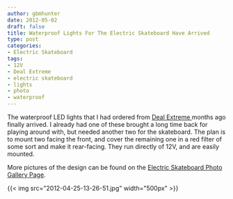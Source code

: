 ```yaml
---
author: gbmhunter
date: 2012-05-02
draft: false
title: Waterproof Lights For The Electric Skateboard Have Arrived
type: post
categories:
- Electric Skateboard
tags:
- 12V
- Deal Extreme
- electric skateboard
- lights
- photo
- waterproof
---
```


The waterproof LED lights that I had ordered from [Deal Extreme ](http://www.dealextreme.com/)months ago finally arrived. I already had one of these brought a long time back for playing around with, but needed another two for the skateboard. The plan is to mount two facing the front, and cover the remaining one in a red filter of some sort and make it rear-facing. They run directly of 12V, and are easily mounted.

More pictures of the design can be found on the [Electric Skateboard Photo Gallery Page](/electronics/projects/electric-skateboard/electric-skateboard-photo-album).

{{< img src="2012-04-25-13-26-51.jpg"   width="500px" >}}
